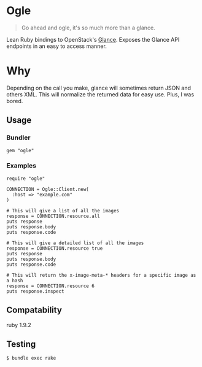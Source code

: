 # Ogle

> Go ahead and ogle, it's so much more than a glance.

Lean Ruby bindings to OpenStack's [Glance](http://glance.openstack.org/). Exposes the Glance API endpoints in an easy to access manner.

# Why

Depending on the call you make, glance will sometimes return JSON and others XML. This will normalize the returned data for easy use. Plus, I was bored.

## Usage

### Bundler

    gem "ogle"

### Examples

    require "ogle"

    CONNECTION = Ogle::Client.new(
      :host => "example.com"
    )

    # This will give a list of all the images
    response = CONNECTION.resource.all
    puts response
    puts response.body
    puts response.code

    # This will give a detailed list of all the images
    response = CONNECTION.resource true
    puts response
    puts response.body
    puts response.code

    # This will return the x-image-meta-* headers for a specific image as a hash
    response = CONNECTION.resource 6
    puts response.inspect

## Compatability

ruby 1.9.2

## Testing

    $ bundle exec rake
